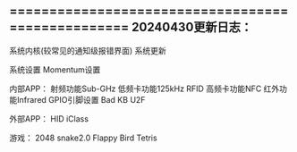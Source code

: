 ==================================================
20240430更新日志：
-------------------------------------------------------------------------------------------
系统内核(较常见的通知级报错界面)
系统更新

系统设置
Momentum设置

内部APP：
射频功能Sub-GHz
低频卡功能125kHz RFID
高频卡功能NFC
红外功能Infrared
GPIO引脚设置
Bad KB
U2F

外部APP：
HID iClass

游戏：
2048
snake2.0
Flappy Bird
Tetris
